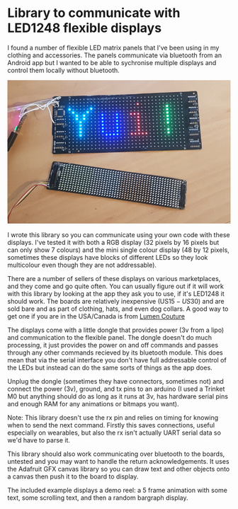 # Library to communicate with LED1248 flexible displays

I found a number of flexible LED matrix panels that I've been using in
my clothing and accessories. The panels communicate via bluetooth from
an Android app but I wanted to be able to sychronise multiple displays
and control them locally without bluetooth.

![](demo1.jpg)

I wrote this library so you can communicate using your own code with
these displays. I've tested it with both a RGB display (32 pixels by
16 pixels but can only show 7 colours) and the mini single colour
display (48 by 12 pixels, sometimes these displays have blocks of
different LEDs so they look multicolour even though they are not
addressable).

There are a number of sellers of these displays on various
marketplaces, and they come and go quite often. You can usually figure
out if it will work with this library by looking at the app they ask
you to use, if it's LED1248 it should work. The boards are relatively
inexpensive (US$15-US$30) and are sold bare and as part of clothing,
hats, and even dog collars.  A good way to get one if you are in the
USA/Canada is from [Lumen Couture](https://www.wearabletutorials.com/buy-ultra-thin-led-matrix-panels/)

The displays come with a little dongle that provides power (3v from a
lipo) and communication to the flexible panel. The dongle doesn't do
much processing, it just provides the power on and off commands and
passes through any other commands recieved by its bluetooth
module. This does mean that via the serial interface you don't have
full addressable control of the LEDs but instead can do the same sorts
of things as the app does.

Unplug the dongle (sometimes they have connectors, sometimes not) and
connect the power (3v), ground, and tx pins to an arduino (I used a
Trinket M0 but anything should do as long as it runs at 3v, has
hardware serial pins and enough RAM for any animations or bitmaps you
want).

Note: This library doesn't use the rx pin and relies on timing for
knowing when to send the next command. Firstly this saves connections,
useful especially on wearables, but also the rx isn't actually UART
serial data so we'd have to parse it.

This library should also work communicating over bluetooth to the
boards, untested and you may want to handle the return
acknowledgements. It uses the Adafruit GFX canvas library so you can
draw text and other objects onto a canvas then push it to the board to
display.

The included example displays a demo reel: a 5 frame animation with
some text, some scrolling text, and then a random bargraph display.
